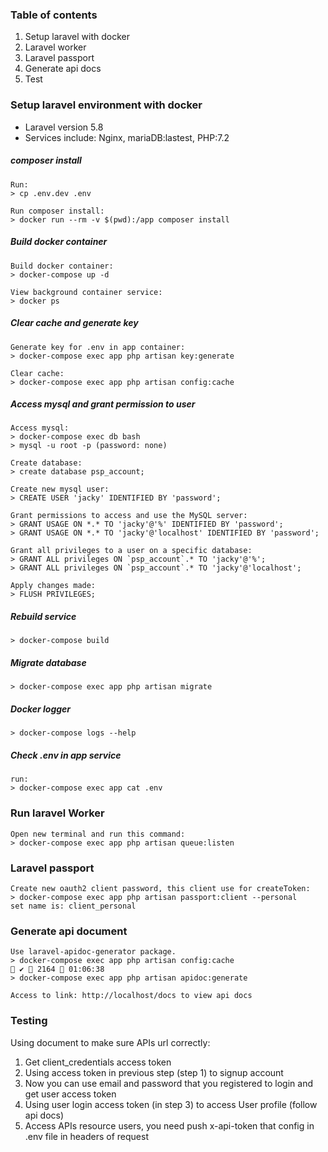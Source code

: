 ### Table of contents
1. Setup laravel with docker  
2. Laravel worker
3. Laravel passport  
4. Generate api docs
5. Test

### Setup laravel environment with docker 
- Laravel version 5.8
- Services include: Nginx, mariaDB:lastest, PHP:7.2

##### composer install
    Run: 
    > cp .env.dev .env
    
    Run composer install: 
    > docker run --rm -v $(pwd):/app composer install
    
##### Build docker container
    Build docker container: 
    > docker-compose up -d
    
    View background container service: 
    > docker ps

##### Clear cache and generate key  
    Generate key for .env in app container: 
    > docker-compose exec app php artisan key:generate
    
    Clear cache: 
    > docker-compose exec app php artisan config:cache

##### Access mysql and grant permission to user
    Access mysql: 
    > docker-compose exec db bash
    > mysql -u root -p (password: none)
    
    Create database: 
    > create database psp_account;
    
    Create new mysql user: 
    > CREATE USER 'jacky' IDENTIFIED BY 'password';
    
    Grant permissions to access and use the MySQL server: 
    > GRANT USAGE ON *.* TO 'jacky'@'%' IDENTIFIED BY 'password';
    > GRANT USAGE ON *.* TO 'jacky'@'localhost' IDENTIFIED BY 'password';
    
    Grant all privileges to a user on a specific database: 
    > GRANT ALL privileges ON `psp_account`.* TO 'jacky'@'%';
    > GRANT ALL privileges ON `psp_account`.* TO 'jacky'@'localhost';
    
    Apply changes made: 
    > FLUSH PRIVILEGES;
##### Rebuild service
    > docker-compose build
    
##### Migrate database
    > docker-compose exec app php artisan migrate
    
##### Docker logger
    > docker-compose logs --help

##### Check .env in app service
    run: 
    > docker-compose exec app cat .env

### Run laravel Worker
    Open new terminal and run this command:
    > docker-compose exec app php artisan queue:listen

### Laravel passport
    Create new oauth2 client password, this client use for createToken:
    > docker-compose exec app php artisan passport:client --personal
    set name is: client_personal

### Generate api document
    Use laravel-apidoc-generator package.
    > docker-compose exec app php artisan config:cache                                                                          ✔  2164  01:06:38
    > docker-compose exec app php artisan apidoc:generate
    
    Access to link: http://localhost/docs to view api docs

### Testing
Using document to make sure APIs url correctly:
1. Get client_credentials access token 
2. Using access token in previous step (step 1) to signup account
3. Now you can use email and password that you registered to login and get user access token
4. Using user login access token (in step 3) to access User profile (follow api docs)
5. Access APIs resource users, you need push x-api-token that config in .env file in headers of request 


